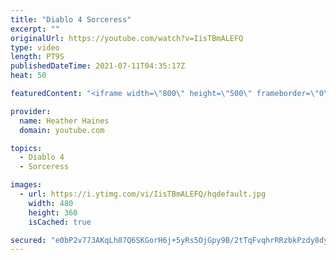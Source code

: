 ```yaml
---
title: "Diablo 4 Sorceress"
excerpt: ""
originalUrl: https://youtube.com/watch?v=IisTBmALEFQ
type: video
length: PT9S
publishedDateTime: 2021-07-11T04:35:17Z
heat: 50

featuredContent: "<iframe width=\"800\" height=\"500\" frameborder=\"0\" src=\"https://www.youtube.com/embed/IisTBmALEFQ\" allow=\"accelerometer; autoplay; encrypted-media; gyroscope; picture-in-picture\" allowfullscreen></iframe>"

provider:
  name: Heather Haines
  domain: youtube.com

topics:
  - Diablo 4
  - Sorceress

images:
  - url: https://i.ytimg.com/vi/IisTBmALEFQ/hqdefault.jpg
    width: 480
    height: 360
    isCached: true

secured: "e0bP2v773AKqLh87Q6SKGorH6j+5yRs5OjGpy9B/2tTqFvqhrRRzbkPzdy8dydwaXu8Qo9wmZaHpyDn9nZZHwcPNsyMinskIm0Kv2H0NIVu2lKDJgWeLg7vjAobUD+969Z0X++Cvf/XWRoagfbtdpTn3OP27x8wtPqmAjEbvhnZpSHeGuAu8tVTdZWqBV0uXZYG5+tGX6HhKoDF9CpKdapYFfzKLAFjRfUhPtQIaK2q9YES5XVXaHWThf1X0/xX0t10gaJ7rBVP5GP1N+QU15GPrLPDKL6DpOlg4V2fb95g2hrIxVILA2vvufhpecLWAG712DpoNUS4tGvYAclc5y+pk47Kv0LYz1em2TiBiISpu7iGr01fFzydBBch83KNu67m4ZNIzLKMLfeSrTxrK5mgvEcwJ1bSG/lKxGAbC61g=;EsebPcyLzF8D699+xxOf2g=="
---
```


